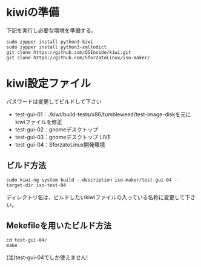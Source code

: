 # kiwiの準備
下記を実行し必要な環境を準備する。
```
sudo zypper install python3-kiwi
sudo zypper install python3-xmltodict
git clone https://github.com/OSInside/kiwi.git
git clone https://github.com/SforzatoLinux/iso-maker/
```

# kiwi設定ファイル

パスワードは変更してビルドして下さい

- test-gui-01：./kiwi/build-tests/x86/tumbleweed/test-image-diskを元にkiwiファイルを修正
- test-gui-02：gnomeデスクトップ
- test-gui-03：gnomeデスクトップ LIVE
- test-gui-04：SforzatoLinux開発環境

## ビルド方法
```
sudo kiwi-ng system build --description iso-maker/test-gui-04 --target-dir iso-test-04
```
ディレクトリ名は、ビルドしたいkiwiファイルの入っている名称に変更して下さい。

## Mekefileを用いたビルド方法
```
cd test-gui-04/
make
```
(注)test-gui-04でしか使えません!
